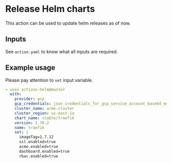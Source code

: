 # Release Helm charts

This action can be used to update helm releases as of now.

## Inputs

See `action.yaml` to know what all inputs are required.

## Example usage

Please pay attention to `set` input variable.

```yaml
- uses actions-helm@master
  with:
    provider: gcp
    gcp_credentials: json_credentials_for_gcp_service_account_base64_encoded
    cluster_name: acme-cluster
    cluster_region: us-east-1a
    chart_name: stable/traefik
    version: 1.78.2
    name: traefik
    set: |
      imageTag=1.7.12
      ssl.enabled=true
      acme.enabled=true
      dashboard.enabled=true
      rbac.enabled=true
```
